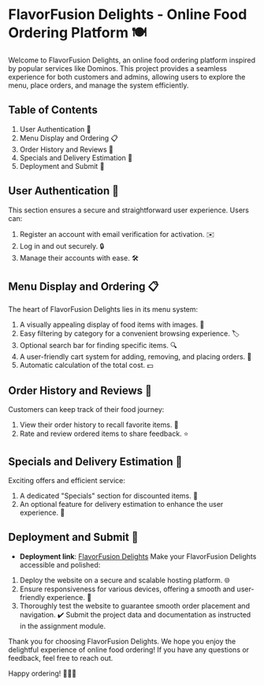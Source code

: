 # FlavorFusion Delights - Online Food Ordering Platform 🍽️

Welcome to FlavorFusion Delights, an online food ordering platform inspired by popular services like Dominos. This project provides a seamless experience for both customers and admins, allowing users to explore the menu, place orders, and manage the system efficiently.

## Table of Contents
1. User Authentication 🔐
2. Menu Display and Ordering 📋
3. Order History and Reviews 📝
4. Specials and Delivery Estimation 🎉
5. Deployment and Submit 🚀

## User Authentication 🔐
This section ensures a secure and straightforward user experience. Users can:
1. Register an account with email verification for activation. ✉️
2. Log in and out securely. 🔒
3. Manage their accounts with ease. 🛠️

## Menu Display and Ordering 📋
The heart of FlavorFusion Delights lies in its menu system:
1. A visually appealing display of food items with images. 📸
2. Easy filtering by category for a convenient browsing experience. 🏷️
3. Optional search bar for finding specific items. 🔍
4. A user-friendly cart system for adding, removing, and placing orders. 🛒
5. Automatic calculation of the total cost. 💵

## Order History and Reviews 📝
Customers can keep track of their food journey:
1. View their order history to recall favorite items. 📅
2. Rate and review ordered items to share feedback. ⭐️

## Specials and Delivery Estimation 🎉
Exciting offers and efficient service:
1. A dedicated "Specials" section for discounted items. 🎁
2. An optional feature for delivery estimation to enhance the user experience. 🚚

## Deployment and Submit 🚀
- **Deployment link**: [FlavorFusion Delights](https://flavorfusion-delights.onrender.com)
Make your FlavorFusion Delights accessible and polished:
1. Deploy the website on a secure and scalable hosting platform. 🌐
2. Ensure responsiveness for various devices, offering a smooth and user-friendly experience. 📱
3. Thoroughly test the website to guarantee smooth order placement and navigation. ✔️
Submit the project data and documentation as instructed in the assignment module.

Thank you for choosing FlavorFusion Delights. We hope you enjoy the delightful experience of online food ordering! If you have any questions or feedback, feel free to reach out.

Happy ordering! 🍔🍕🍰
